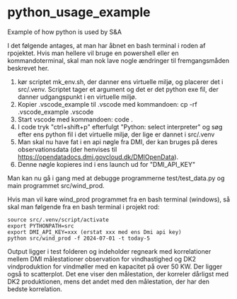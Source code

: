 # python_usage_example
Example of how python is used by S&amp;A

I det følgende antages, at man har åbnet en bash terminal i roden af rpojektet.
Hvis man hellere vil bruge en powershell eller en kommandoterminal, skal man nok lave nogle ændringer til fremgangsmåden beskrevet her.

1.  kør scriptet mk_env.sh, der danner ens virtuelle miljø, og placerer det i src/.venv. Scriptet tager et argument og det er det python exe fil, der danner udgangspunkt i en virtuelle miljø.
2. Kopier .vscode_example til .vscode med kommandoen:
cp -rf .vscode_example .vscode
3. Start vscode med kommandoen:
code .
4. I code tryk "ctrl+shift+p" efterfulgt "Python: select interpreter" og søg efter ens python fil i det virtuelle miljø, der lige er dannet i src/.venv
5. Man skal nu have fat i en api nøgle fra DMI, der kan bruges på deres observationsdata (der henvises til https://opendatadocs.dmi.govcloud.dk/DMIOpenData).
6. Denne nøgle kopieres ind i ens launch ud for "DMI_API_KEY"

Man kan nu gå i gang med at debugge programmerne test/test_data.py og main programmet src/wind_prod.

Hvis man vil køre wind_prod programmet fra en bash terminal (windows), så skal man følgende fra en bash terminal i projekt rod:
```
source src/.venv/script/activate
export PYTHONPATH=src
export DMI_API_KEY=xxx (erstat xxx med ens Dmi api key)
python src/wind_prod -f 2024-07-01 -t today-5
```
Output ligger i test folderen og indeholder regneark med korrelationer mellem DMI målestationer observation for vindhastighed og DK2 vindproduktion for vindmøller med en kapacitet på over 50 KW.
Der ligger også to scatterplot. Det ene viser den målestation, der korreler dårligst med DK2 produktionen, mens det andet med den målestation, der har den bedste korrelation.






